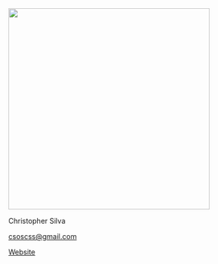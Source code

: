 <img src="http://i.imgur.com/9JLd2VP.jpg" width="400">

Christopher Silva

csoscss@gmail.com

<a href=https://csos95.ddns.net>Website</a>
